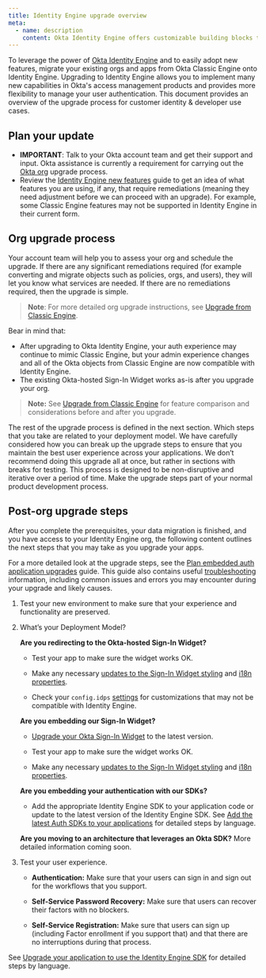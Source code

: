 ```yaml
---
title: Identity Engine upgrade overview
meta:
  - name: description
    content: Okta Identity Engine offers customizable building blocks that can support dynamic, app-based user journeys. Learn about the Identity Engine upgrade and what your org upgrade process may look like.
---
```

<ApiLifecycle access="ie" />

To leverage the power of [Okta Identity Engine](/docs/guides/oie-intro/) and to easily adopt new features, migrate your existing orgs and apps from Okta Classic Engine onto Identity Engine. Upgrading to Identity Engine allows you to implement many new capabilities in Okta's access management products and provides more flexibility to manage your user authentication. This document provides an overview of the upgrade process for customer identity & developer use cases.

## Plan your update

* **IMPORTANT**: Talk to your Okta account team and get their support and input. Okta assistance is currently a requirement for carrying out the [Okta org](/docs/concepts/okta-organizations/) upgrade process.
* Review the [Identity Engine new features](https://help.okta.com/oie/en-us/Content/Topics/identity-engine-upgrade/features.htm) guide to get an idea of what features you are using, if any, that require remediations (meaning they need adjustment before we can proceed with an upgrade). For example, some Classic Engine features may not be supported in Identity Engine in their current form.

## Org upgrade process

Your account team will help you to assess your org and schedule the upgrade. If there are any significant remediations required (for example converting and migrate objects such as policies, orgs, and users), they will let you know what services are needed. If there are no remediations required, then the upgrade is simple.

> **Note**: For more detailed org upgrade instructions, see [Upgrade from Classic Engine](https://help.okta.com/okta_help.htm?type=oie&id=ext-oie-upgrade-eligibility).

Bear in mind that:

* After upgrading to Okta Identity Engine, your auth experience may continue to mimic Classic Engine, but your admin experience changes and all of the Okta objects from Classic Engine are now compatible with Identity Engine.
* The existing Okta-hosted Sign-In Widget works as-is after you upgrade your org.

> **Note:** See [Upgrade from Classic Engine](https://help.okta.com/okta_help.htm?type=oie&id=ext-oie-upgrade-eligibility) for feature comparison and considerations before and after you upgrade.

The rest of the upgrade process is defined in the next section. Which steps that you take are related to your deployment model. We have carefully considered how you can break up the upgrade steps to ensure that you maintain the best user experience across your applications. We don’t recommend doing this upgrade all at once, but rather in sections with breaks for testing. This process is designed to be non-disruptive and iterative over a period of time. Make the upgrade steps part of your normal product development process.

## Post-org upgrade steps

After you complete the prerequisites, your data migration is finished, and you have access to your Identity Engine org, the following content outlines the next steps that you may take as you upgrade your apps.

For a more detailed look at the upgrade steps, see the [Plan embedded auth application upgrades](/docs/guides/oie-upgrade-plan-embedded-upgrades) guide. This guide also contains useful [troubleshooting](/docs/guides/oie-upgrade-plan-embedded-upgrades/main/#troubleshooting) information, including common issues and errors you may encounter during your upgrade and likely causes.

1. Test your new environment to make sure that your experience and functionality are preserved.
2. What’s your Deployment Model?

    **Are you redirecting to the Okta-hosted Sign-In Widget?**

    * Test your app to make sure the widget works OK.

    * Make any necessary [updates to the Sign-In Widget styling](/docs/guides/oie-upgrade-sign-in-widget-styling/) and [i18n properties](/docs/guides/oie-upgrade-sign-in-widget-i18n/).

    * Check your `config.idps` [settings](https://github.com/okta/okta-signin-widget#openid-connect) for customizations that may not be compatible with Identity Engine.

    **Are you embedding our Sign-In Widget?**

    * [Upgrade your Okta Sign-In Widget](/docs/guides/oie-upgrade-sign-in-widget/) to the latest version.
    
    * Test your app to make sure the widget works OK.

    * Make any necessary [updates to the Sign-In Widget styling](/docs/guides/oie-upgrade-sign-in-widget-styling/) and [i18n properties](/docs/guides/oie-upgrade-sign-in-widget-i18n/).

    **Are you embedding your authentication with our SDKs?**

    * Add the appropriate Identity Engine SDK to your application code or update to the latest version of the Identity Engine SDK. See [Add the latest Auth SDKs to your applications](/docs/guides/oie-upgrade-add-sdk-to-your-app/nodejs/main/) for detailed steps by language. <!-- (/docs/guides/oie-upgrade-add-sdk-to-your-app/-/main/) -->

    **Are you moving to an architecture that leverages an Okta SDK?** More detailed information coming soon. <!-- See [Move away from using Authn APIs to using the appropriate SDK](/docs/guides/) for details on this task. -->

3. Test your user experience.

    * **Authentication:** Make sure that your users can sign in and sign out for the workflows that you support.

    * **Self-Service Password Recovery:** Make sure that users can recover their factors with no blockers.

    * **Self-Service Registration:** Make sure that users can sign up (including Factor enrollment if you support that) and that there are no interruptions during that process.

  See [Upgrade your application to use the Identity Engine SDK](/docs/guides/oie-upgrade-api-sdk-to-oie-sdk/nodejs/main/) for detailed steps by language. <!-- (/docs/guides/oie-upgrade-api-sdk-to-oie-sdk/-/main/) -->